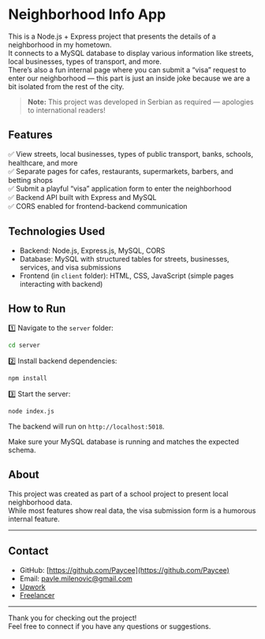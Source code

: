 # Neighborhood Info App

This is a Node.js + Express project that presents the details of a neighborhood in my hometown.  
It connects to a MySQL database to display various information like streets, local businesses, types of transport, and more.  
There’s also a fun internal page where you can submit a “visa” request to enter our neighborhood — this part is just an inside joke because we are a bit isolated from the rest of the city.

> **Note:** This project was developed in Serbian as required — apologies to international readers!

## Features

✅ View streets, local businesses, types of public transport, banks, schools, healthcare, and more  
✅ Separate pages for cafes, restaurants, supermarkets, barbers, and betting shops  
✅ Submit a playful “visa” application form to enter the neighborhood  
✅ Backend API built with Express and MySQL  
✅ CORS enabled for frontend-backend communication  

## Technologies Used

- Backend: Node.js, Express.js, MySQL, CORS  
- Database: MySQL with structured tables for streets, businesses, services, and visa submissions  
- Frontend (in `client` folder): HTML, CSS, JavaScript (simple pages interacting with backend)

## How to Run

1️⃣ Navigate to the `server` folder:
```bash
cd server
```

2️⃣ Install backend dependencies:
```bash
npm install
```

3️⃣ Start the server:
```bash
node index.js
```

The backend will run on `http://localhost:5018`.

Make sure your MySQL database is running and matches the expected schema.

## About

This project was created as part of a school project to present local neighborhood data.  
While most features show real data, the visa submission form is a humorous internal feature.


---

## Contact

- GitHub: [https://github.com/Paycee](https://github.com/Paycee)  
- Email: pavle.milenovic@gmail.com  
- [Upwork](https://www.upwork.com/freelancers/~01c2e1c44b41bb7941?mp_source=share)
- [Freelancer](https://www.freelancer.com/u/pavlemilenovic?frm=pavlemilenovic&sb=t)

---

Thank you for checking out the project!  
Feel free to connect if you have any questions or suggestions.
